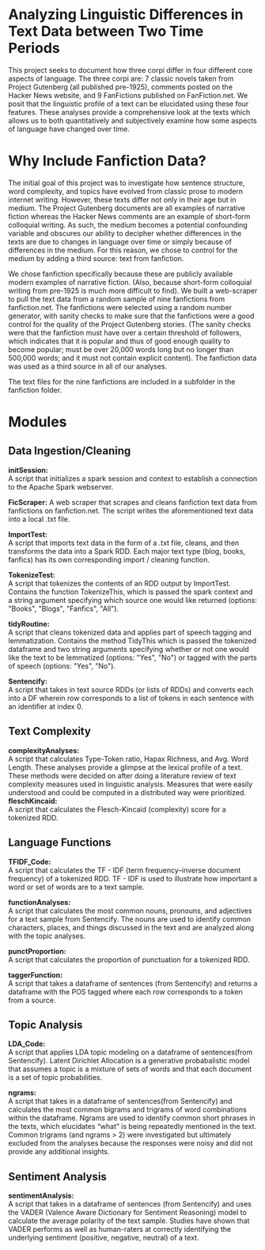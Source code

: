 # Analyzing Linguistic Differences in Text Data between Two Time Periods
This project seeks to document how three corpi differ in four different core aspects of language. The three corpi are: 7 classic novels taken from Project Gutenberg (all published pre-1925), comments posted on the Hacker News website, and 9 FanFictions published on FanFiction.net. We posit that the linguistic profile of a text can be elucidated using these four features. These analyses provide a comprehensive look at the texts which allows us to both quantitatively and subjectively examine how some aspects of language have changed over time.   
# Why Include Fanfiction Data?
The initial goal of this project was to investigate how sentence structure, word complexity, and topics have evolved from classic prose to modern internet writing. However, these texts differ not only in their age but in medium. The Project Gutenberg documents are all examples of narrative fiction whereas the Hacker News comments are an example of short-form colloquial writing. As such, the medium becomes a potential confounding variable and obscures our ability to decipher whether differences in the texts are due to changes in language over time or simply because of differences in the medium. For this reason, we chose to control for the medium by adding a third source: text from fanfiction. 

We chose fanfiction specifically because these are publicly available modern examples of narrative fiction. (Also, because short-form colloquial writing from pre-1925 is much more difficult to find). We built a web-scraper to pull the text data from a random sample of nine fanfictions from fanfiction.net. The fanfictions were selected using a random number generator, with sanity checks to make sure that the fanfictions were a good control for the quality of the Project Gutenberg stories. (The sanity checks were that the fanfiction must have over a certain threshold of followers, which indicates that it is popular and thus of good enough quality to become popular; must be over 20,000 words long but no longer than 500,000 words; and it must not contain explicit content). The fanfiction data was used as a third source in all of our analyses. 

The text files for the nine fanfictions are included in a subfolder in the fanfiction folder. 
# Modules 
## Data Ingestion/Cleaning 
**initSession:**   
        A script that initializes a spark session and context to establish a connection to the Apache Spark webserver.   
        
**FicScraper:** 
              A web scraper that scrapes and cleans fanfiction text data from fanfictions on fanfiction.net. The script writes the aforementioned text data into a local .txt file. 
              
**ImportTest:**  
              A script that imports text data in the form of a .txt file, cleans, and then transforms the data into a Spark RDD. Each major text type (blog, books, fanfics) has its own corresponding import / cleaning function. 
              
**TokenizeTest:**   
              A script that tokenizes the contents of an RDD output by ImportTest. Contains the function TokenizeThis, which is passed the spark context and a string argument specifying which source one would like returned (options: "Books", "Blogs", "Fanfics", "All").
              
**tidyRoutine:**     
              A script that cleans tokenized data and applies part of speech tagging and lemmatization. Contains the method TidyThis which is passed the tokenized dataframe and two string arguments specifying whether or not one would like the text to be lemmatized (options: "Yes", "No") or tagged with the parts of speech (options: "Yes", "No").          
                
**Sentencify:**     
              A script that takes in text source RDDs (or lists of RDDs) and converts each into a DF wherein row corresponds to a list of tokens in each sentence with an identifier at index 0. 
              
## Text Complexity  
**complexityAnalyses:**   
              A script that calculates Type-Token ratio, Hapax Richness, and Avg. Word Length. These analyses provide a glimpse at the lexical profile of a text. These methods were decided on after doing a literature review of text complexity measures used in linguistic analysis. Measures that were easily understood and could be computed in a distributed way were prioritized.  
**fleschKincaid:**  
              A script that calculates the Flesch-Kincaid (complexity) score for a tokenized RDD. 
              
## Language Functions

**TFIDF_Code:**  
              A script that calculates the TF - IDF (term frequency–inverse document frequency) of a tokenized RDD. TF - IDF is used to illustrate how important a word or set of words are to a text sample. 

**functionAnalyses:**  
              A script that calculates the most common nouns, pronouns, and adjectives for a text sample from Sentencify. The nouns are used to identify common characters, places, and things discussed in the text and are analyzed along with the topic analyses. 
              
**punctProportion:**  
              A script that calculates the proportion of punctuation for a tokenized RDD. 
              
**taggerFunction:**  
              A script that takes a dataframe of sentences (from Sentencify) and returns a dataframe with the POS tagged where each row corresponds to a token from a source. 

## Topic Analysis  

**LDA_Code:**   
              A script that applies LDA topic modeling on a dataframe of sentences(from Sentencify). Latent Dirichlet Allocation is a generative probabalistic model that assumes a topic is a mixture of sets of words and that each document is a set of topic probabilities.   

**ngrams:**    
              A script that takes in a dataframe of sentences(from Sentencify) and calculates the most common bigrams and trigrams of word combinations within the dataframe. Ngrams are used to identify common short phrases in the texts, which elucidates “what” is being repeatedly mentioned in the text. Common trigrams (and ngrams > 2) were investigated but ultimately excluded from the analyses because the responses were noisy and did not provide any additional insights. 


## Sentiment Analysis 

**sentimentAnalysis:**   
              A script that takes in a dataframe of sentences (from Sentencify) and uses the VADER (Valence Aware Dictionary for Sentiment Reasoning) model to calculate the average polarity of the text sample. Studies have shown that VADER performs as well as human-raters at correctly identifying the underlying sentiment (positive, negative, neutral) of a text. 
 


